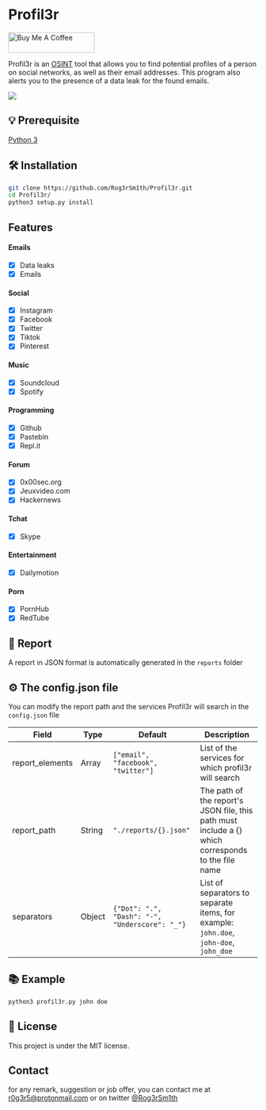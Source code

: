 # Profil3r

<a href="https://www.buymeacoffee.com/givocefo" target="_blank"><img src="https://cdn.buymeacoffee.com/buttons/default-orange.png" alt="Buy Me A Coffee" height="41" width="174"></a>

Profil3r is an [OSINT](https://en.wikipedia.org/wiki/Open-source_intelligence) tool that allows you to find potential profiles of a person on social networks, as well as their email addresses. This program also alerts you to the presence of a data leak for the found emails.

![](https://i.imgur.com/xK1aDR0.gif)
## 💡 Prerequisite
[Python 3](https://www.python.org/)

## 🛠️ Installation
```bash
git clone https://github.com/Rog3rSm1th/Profil3r.git
cd Profil3r/
python3 setup.py install
```
## Features

#### Emails 
- [x] Data leaks
- [x] Emails

#### Social
- [x] Instagram
- [x] Facebook
- [x] Twitter
- [x] Tiktok
- [x] Pinterest

#### Music

- [x] Soundcloud
- [x] Spotify

#### Programming

- [x] Github
- [x] Pastebin
- [x] Repl.it

#### Forum

- [x] 0x00sec.org
- [x] Jeuxvideo.com
- [x] Hackernews

#### Tchat

- [x] Skype

#### Entertainment

- [x] Dailymotion

#### Porn

- [x] PornHub
- [x] RedTube

## 📖 Report

A report in JSON format is automatically generated in the `reports` folder

## ⚙️ The config.json file 

You can modify the report path and the services Profil3r will search in the `config.json` file

| Field | Type | Default | Description |
|-----------------|--------|------------------------------------|-----------------------------------------------------------------------------------------------------|
| report_elements | Array | `["email", "facebook", "twitter"]` | List of the services for which profil3r will search |
| report_path | String | `"./reports/{}.json"` | The path of the report's JSON file, this path must include a {} which corresponds to the file name |
separators |Object|`{"Dot": ".", "Dash": "-", "Underscore": "_"}`| List of separators to separate items, for example: `john.doe`, `john-doe`, `john_doe`|

## 📚 Example

```bash
python3 profil3r.py john doe
```

## 📝 License

This project is under the MIT license.

## Contact 

for any remark, suggestion or job offer, you can contact me at r0g3r5@protonmail.com or on twitter [@Rog3rSm1th](https://twitter.com/Rog3rSm1th)
